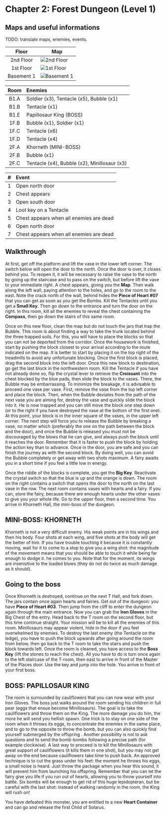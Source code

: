 # Chapter 2: Forest Dungeon (Level 1)

## Maps and useful informations

TODO: translate maps, enemies, events.

| Floor | Map |
|:--:|--|
| 2nd Floor | ![2nd Floor](img/dungeons/01-forest-dungeon-2f.en_US.png) |
| 1st Floor | ![1st Floor](img/dungeons/01-forest-dungeon-1f.en_US.png) |
| Basement 1 | ![Basement 1](img/dungeons/01-forest-dungeon-b1.en_US.png) |


| Room | Enemies |
|:-----:|:--------|
| B1.A | Soldier (x3), Tentacle (x5), Bubble (x1) |
| B1.B | Tentacle (x1) |
| B1.E | Papillosaur King (BOSS) |
| 1F.B | Bubble (x1), Soldier (x1)|
| 1F.C | Tentacle (x6) |
| 1F.D | Tentacle (x4) |
| 2F.A | Khorneth (MINI-BOSS) |
| 2F.B | Bubble (x1) |
| 2F.C | Tentacle (x4), Bubble (x2), Minillosaur (x3) |

| # | Event |
|:--:|:-----------|
| 1 | Open north door |
| 2 | Chest appears |
| 3 | Open south door |
| 4 | Loot key on a Tentacle |
| 5 | Chest appears when all enemies are dead |
| 6 | Open north door |
| 7 | Chest appears when all enemies are dead |

## Walkthrough

At first, get off the platform and lift the vase in the lower left corner. The switch below will open the door to the north. Once the door is over, it closes behind you. To reopen it, it will be necessary to raise the vase to the north by going up the staircase and to pass on the switch, but before lift the vase to your immediate right. A chest appears, giving you the **Map**. Then walk along the left wall, paying attention to the holes, and go to the room to the east. Note the crack north of the wall, behind hides the **Piece of Heart #07** that you can get as soon as you get the Bombs. Kill the Tentacles until you get a **Small Key**. Then go down to the entrance and turn the door on the right. In this room, kill all the enemies to reveal the chest containing the **Compass**, then go down the stairs of this same room.

Once on this new floor, clean the map but do not touch the jars that trap the Bubble. This room is about finding a way to take the trunk located behind the three trapped soils. For this, you will have to place the blocks so that you can not be deported from the corridor. Once the housework is finished, start by pushing the block closest to your arrival according to the route indicated on the map. It is better to start by placing it on the top right of the treadmills to avoid any unfortunate blocking. Once the first block is placed, drag the second block into the left door. Once this new block to destination, go get the last block in the northwestern room. Kill the Tentacle if you have not already done so, flip the crystal lever to retrieve the **Croissant** into the chest blocked by the blue pads, then slide the block to the vases. There, the Bubble may be embarrassing. To minimize the breakage, it is advisable to proceed one vase per vase. First, remove the vase from the top left corner and place the block. Then, when the Bubble deviates from the path of the next vase you are aiming for, destroy the vase and quickly slide the block into it. He is now trapped and you can still move the block one step down (or to the right if you have destroyed the vase at the bottom of the first one). At this point, your block is in the inner square of the vases, in the upper left corner. The next step will force you to release the Bubble by breaking a vase, no matter which (preferably the one on the path between the block and the door), and once the Bubble is released you must not be discouraged by the blows that he can give, and always push the block until it reaches the door. Remember that it is faster to push the block by holding the action key than to advance. Once in the door, you are safe and you can finish the journey as with the second block. By doing well, you can avoid the Bubble completely or get away with two shots maximum. A fairy awaits you in a short time if you feel a little low in energy.

Once the riddle of the blocks is complete, you get the **Big Key**. Reactivate the crystal switch so that the blue is up and the orange is down. The room on the right contains a switch that opens the door to the north on the last vase in the row. The next room contains vases with hearts and a fairy. If you can, store the fairy, because there are enough hearts under the other vases to give you your whole life. Go to the upper floor, then a second time. You arrive in Khorneth Hall, the mini-boss of the dungeon.

## MINI-BOSS: KHORNETH

Khorneth is not a very difficult enemy. His weak points are in his wings and then his body. Four shots at each wing, and five shots at the body will get the better of him. If you have trouble touching it because it is constantly moving, wait for it to come to a stop to give you a wing shot: the magnitude of the movement means that you should be able to touch it while being far enough to dodge it. he comes to you. Note that for the moment, its wings are insensitive to the loaded blows (they do not do twice as much damage as it should).

## Going to the boss

Once Khorneth is destroyed, continue on the next T Hall, and fork down. The jars contain once again hearts and fairies. Get out of the dungeon: you have **Piece of Heart #03**. Then jump from the cliff to enter the dungeon again through the main entrance. Now you can grab the **Iron Gloves** in the Big Chest of the entry. Head back to the T room on the second floor, but this time continue straight. Your mission will be to kill all the enemies of this room. Minillosaurs may appear violent, hide in the door if you feel overwhelmed by enemies. To destroy the last enemy (the Tentacle on the ledge), you have to push the block upwards after going around the room from below, then go back to the T room to take the stairs and push the block towards left. Once the room is cleaned, you have access to the **Boss Key** (lift the stones to reach the chest). All you have to do is turn once again to the left staircase of the T-room, then east to arrive in front of the Master of the Places door. Use the key and jump into the hole. You arrive in front of your first boss.

## BOSS: PAPILLOSAUR KING

The room is surrounded by cauliflowers that you can now wear with your Iron Gloves. The boss just walks around the room sending his children in full pear (eggs that ensue become Minillosaurs). The goal is to take the cauliflowers and throw them on the King. The more damage you do him, the more he will send you hellish spawn. One trick is to stay on one side of the room when it throws its eggs, to concentrate the enemies in the same place, and to go to the opposite to throw the bomb, but you can also quickly find yourself submerged by the offspring . Another possibility is not to ask questions and to send the bomb-bombs following a precise path (for example clockwise). A last way to proceed is to kill the Minillosaurs with great support of cauliflowers (it kills them in one shot), but you may not get away on the end because cauliflowers take time to push back. An approved technique is to cut the grass under his feet: the moment he throws his eggs, a small noise is heard. Just throw the package when you hear this sound, it will prevent him from launching his offspring. Remember that you can let the fairy give you life if you run out of hearts, allowing you to throw yourself into battle. Six bombs will be enough to get rid of this huge lepidopteran, but be careful with the last shot: instead of walking randomly in the room, the King will rush on!

You have defeated this monster, you are entitled to a new **Heart Container** and can go and release the first Child of Solarus.
